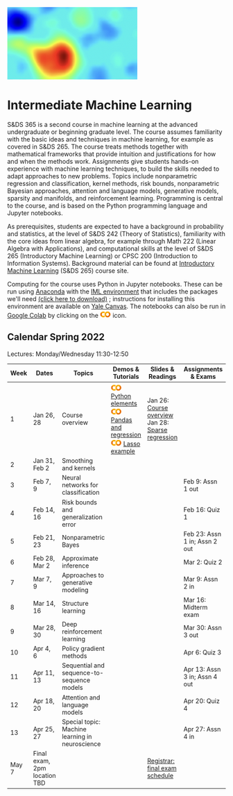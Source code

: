 <head>
  <title> Intermediate Machine Learning </title>
  <link rel="stylesheet" href="theme/css/main.css" />
  <link rel="shortcut icon" type="image/x-icon" href="favicon.ico?">
</head>


<img src="./heatmap2.png" width="300" align="bottom">

Intermediate Machine Learning
===============================


S&DS 365 is a second course in machine learning at the advanced undergraduate or beginning graduate level. The course assumes familiarity with the basic ideas and techniques in machine learning, for example as covered in S&DS 265. The course treats methods together with mathematical frameworks that provide intuition and justifications for how and when the methods work. Assignments give students hands-on experience with machine learning techniques, to build the skills needed to adapt  approaches to new problems. Topics include nonparametric regression and classification, kernel methods, risk bounds, nonparametric Bayesian approaches, attention and language models, generative models, sparsity and manifolds, and reinforcement learning. Programming is central to the course, and is based on the Python programming language and Jupyter notebooks.

As prerequisites, students are expected to have a background in probability and statistics, at the level of S&DS 242 (Theory of Statistics), familiarity with the core ideas from linear algebra, for example through Math 222 (Linear Algebra with Applications), and computational skills at the level of S&DS 265 (Introductory Machine Learning) or CPSC 200 (Introduction to Information Systems). Background material can be found at
[Introductory Machine Learning](http://introml.ydata123.org) (S&DS 265)  course site.


Computing for the course uses Python in Jupyter notebooks. These can be run using [Anaconda](https://www.anaconda.com/products/individual) with the [IML environment](https://raw.githubusercontent.com/YData123/sds365-sp22/main/env/IML_env.yml) that includes the packages we'll need <a href="https://raw.githubusercontent.com/YData123/sds365-sp22/main/env/IML_env.zip" download>(click here to download)</a>
; instructions for installing this environment are available on [Yale Canvas](https://canvas.yale.edu).  The notebooks can also be run in [Google Colab](https://colab.research.google.com) by clicking on the [<img width="25" src="colab.svg">](https://colab.research.google.com) icon.

Calendar Spring 2022
---
Lectures: Monday/Wednesday 11:30-12:50


Week | Dates |  Topics | Demos & Tutorials |  Slides & Readings | Assignments & Exams
----------- | ----------- | ------------- | ------------ | ------------- | -----------
1 | Jan 26, 28 |    Course overview |  [<img width="25" src="colab.svg">](https://colab.research.google.com/github/YData123/sds265-fa21/blob/master/demos/python/python-elements.ipynb) [Python elements](https://github.com/YData123/sds265-fa21/raw/main/demos/python/python-elements.zip)  <br>  [<img width="25" src="colab.svg">](https://colab.research.google.com/github/YData123/sds265-fa21/blob/master/demos/covid-trends/covid-trends.ipynb) [Pandas and regression](https://github.com/YData123/sds265-fa21/raw/main/demos/covid-trends/covid-trends.zip) <br> [<img width="25" src="colab.svg">](https://colab.research.google.com/github/YData123/sds365-sp22/blob/master/demos/lasso/lasso-example.ipynb) [Lasso example](https://github.com/YData123/sds365-sp22/raw/main/demos/lasso/lasso-example.zip)  | Jan 26: [Course overview](https://github.com/YData123/sds365-sp22/raw/main/lectures/lecture-jan-26.pdf) <br> Jan 28: [Sparse regression](https://github.com/YData123/sds365-sp22/raw/main/lectures/lecture-jan-28.pdf) |
2 | Jan 31, Feb 2 | Smoothing and kernels |  |  |
3 | Feb 7, 9 | Neural networks for classification |  |  | Feb 9: Assn 1 out
4 | Feb 14, 16 | Risk bounds and generalization error |  | | Feb 16: Quiz 1
5 | Feb 21, 23 | Nonparametric Bayes |  |  | Feb 23: Assn 1 in; Assn 2 out
6 | Feb 28, Mar 2 | Approximate inference |  |  | Mar 2: Quiz 2
7 | Mar 7, 9 | Approaches to generative modeling |  |  | Mar 9: Assn 2 in
8 | Mar 14, 16 |  Structure learning  |  |  | Mar 16: Midterm exam
9 | Mar 28, 30 | Deep reinforcement learning | | | Mar 30: Assn 3 out
10 | Apr 4, 6 | Policy gradient methods |  |  | Apr 6: Quiz 3
11 | Apr 11, 13 | Sequential and sequence-to-sequence  models |  | | Apr 13: Assn 3 in; Assn 4 out
12 | Apr 18, 20 | Attention and language models |  | | Apr 20: Quiz 4
13 | Apr 25, 27 | Special topic: Machine learning in neuroscience |  |  | Apr 27: Assn 4 in
   | May 7  | Final exam, 2pm location TBD | | | [Registrar: final exam schedule](http://catalog.yale.edu/ycps/final-examination-schedules/)


<div class="classMap">
</div>
